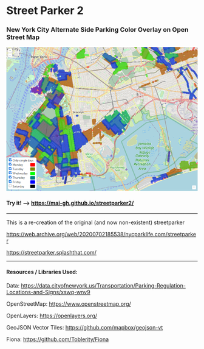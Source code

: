 # Street Parker 2

### New York City Alternate Side Parking Color Overlay on Open Street Map

![pic](pic.png)

#### Try it! --> https://mai-gh.github.io/streetparker2/

---

This is a re-creation of the original (and now non-existent) streetparker

https://web.archive.org/web/20200702185538/nycparklife.com/streetparker

https://streetparker.splashthat.com/

---

#### Resources / Libraries Used:

Data: https://data.cityofnewyork.us/Transportation/Parking-Regulation-Locations-and-Signs/xswq-wnv9

OpenStreetMap: https://www.openstreetmap.org/

OpenLayers: https://openlayers.org/

GeoJSON Vector Tiles: https://github.com/mapbox/geojson-vt

Fiona: https://github.com/Toblerity/Fiona

